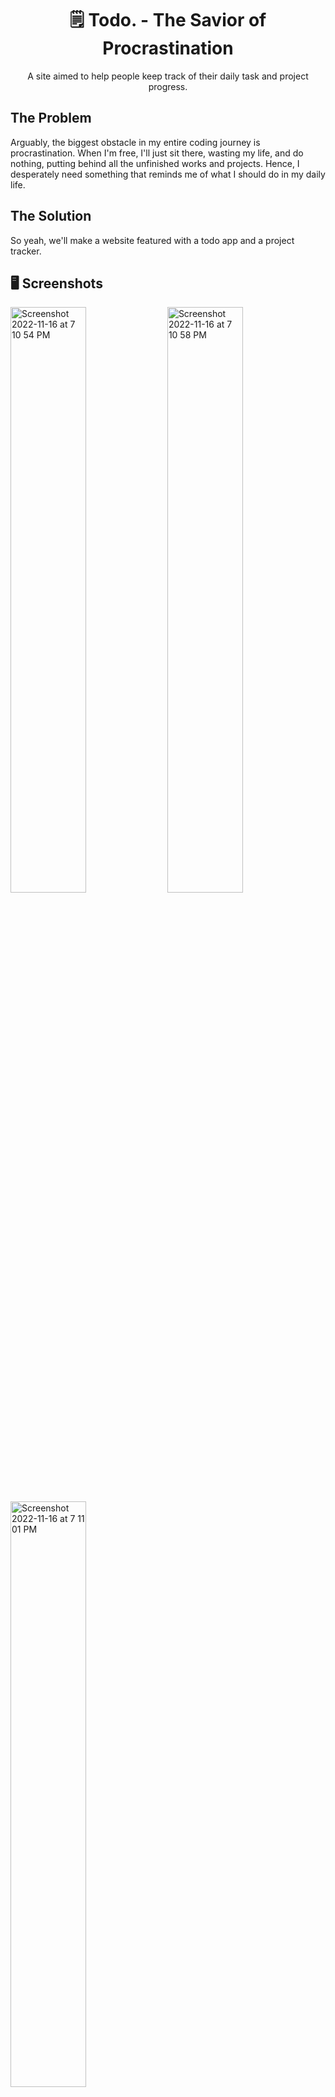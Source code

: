 <center><h1 align="center">🗒️ Todo. - The Savior of Procrastination</h1></center>

<p align="center">A site aimed to help people keep track of their daily task and project progress.</p>

## The Problem

Arguably, the biggest obstacle in my entire coding journey is procrastination. When I'm free, I'll just sit there, wasting my life, and do nothing, putting behind all the unfinished works and projects. Hence, I desperately need something that reminds me of what I should do in my daily life.

## The Solution

So yeah, we'll make a website featured with a todo app and a project tracker.

## 🖥 Screenshots

<div>
  <img width="49%" alt="Screenshot 2022-11-16 at 7 10 54 PM" src="https://user-images.githubusercontent.com/64565584/202167266-c283ba0e-9f6f-4401-9e04-81a631482a32.png">
  <img width="49%" alt="Screenshot 2022-11-16 at 7 10 58 PM" src="https://user-images.githubusercontent.com/64565584/202167277-ed9df127-0bc0-4811-86b9-ab0f64d7b984.png">
  <img width="49%" alt="Screenshot 2022-11-16 at 7 11 01 PM" src="https://user-images.githubusercontent.com/64565584/202167281-e5e2a1b8-16fc-4bab-84f1-208cdb90f9d8.png">

</div>

## 🔬 Technologies Used 

![skills](https://img.shields.io/badge/-JAVASCRIPT-FF0000?style=for-the-badge&logo=javascript&logoColor=white&color=red)
![skills](https://img.shields.io/badge/-HTML-FF0000?style=for-the-badge&logo=html5&logoColor=white&color=green)
![skills](https://img.shields.io/badge/-CSS-FF0000?style=for-the-badge&logo=css3&logoColor=white&color=indigo)
![skills](https://img.shields.io/badge/-TAILWIND_CSS-FF0000?style=for-the-badge&logo=tailwindcss&logoColor=white&color=22D3EE)
![skills](https://img.shields.io/badge/-NEXT_JS_13-FF0000?style=for-the-badge&logo=vercel&logoColor=white&color=black)
![skills](https://img.shields.io/badge/-POCKETBASE-FF0000?style=for-the-badge&logo=pocketbase&logoColor=white&color=black)

## ⌨️ Setup

If you want to run the website on your local machine:
1. Clone the repository: `git clone https://github.com/melvinchia3636/todo`.
3. Download and install Pocketbase executable and put at the root directory or the project.
4. Install all required dependencies using `npm install`, `yarn install` or the package manager of your choice.
5. Start pPocketbase.
3. Run `npm run dev` or `yarn run dev`.

## 📈 Status

This project is still under development, new features are being added constantly. If any bugs are found, please file an issue here, and I'll resolve it ASAP.

## 💡 Inspirations 

Thanks to (Hackr.io)[https://hackr.io/blog/full-stack-project-ideas] for giving me the projet idea, coincides with the release of NextJS 13.

## 📄 License

Copyright © 2022 Melvin Chia<br/>
Licensed under MIT.

